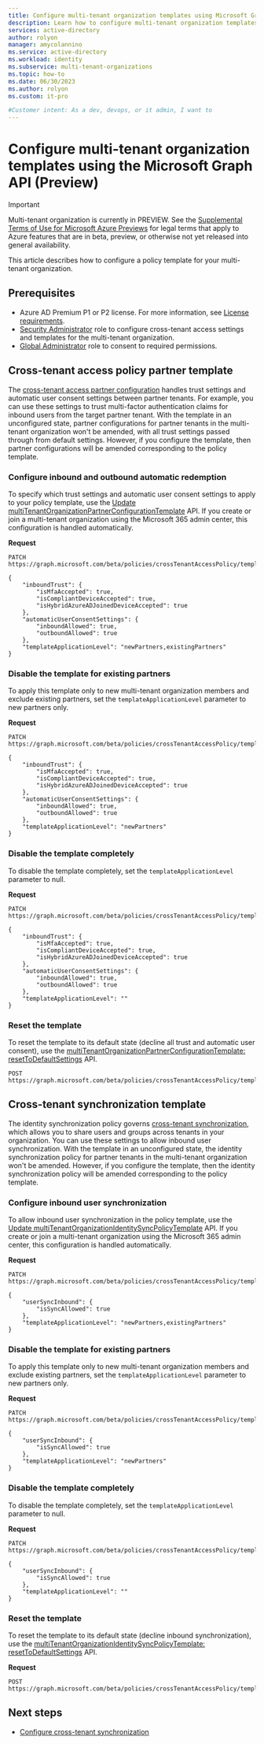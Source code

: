 ```yaml
---
title: Configure multi-tenant organization templates using Microsoft Graph API (Preview)
description: Learn how to configure multi-tenant organization templates in Azure Active Directory using the Microsoft Graph API.
services: active-directory
author: rolyon
manager: amycolannino
ms.service: active-directory
ms.workload: identity
ms.subservice: multi-tenant-organizations
ms.topic: how-to
ms.date: 06/30/2023
ms.author: rolyon
ms.custom: it-pro

#Customer intent: As a dev, devops, or it admin, I want to
---
```


# Configure multi-tenant organization templates using the Microsoft Graph API (Preview)

> [!IMPORTANT]
> Multi-tenant organization is currently in PREVIEW.
> See the [Supplemental Terms of Use for Microsoft Azure Previews](https://azure.microsoft.com/support/legal/preview-supplemental-terms/) for legal terms that apply to Azure features that are in beta, preview, or otherwise not yet released into general availability.

This article describes how to configure a policy template for your multi-tenant organization.

## Prerequisites

- Azure AD Premium P1 or P2 license. For more information, see [License requirements](./multi-tenant-organization-overview.md#license-requirements).
- [Security Administrator](../roles/permissions-reference.md#security-administrator) role to configure cross-tenant access settings and templates for the multi-tenant organization.
- [Global Administrator](../roles/permissions-reference.md#global-administrator) role to consent to required permissions.

## Cross-tenant access policy partner template

The [cross-tenant access partner configuration](../external-identities/cross-tenant-access-settings-b2b-collaboration.md) handles trust settings and automatic user consent settings between partner tenants. For example, you can use these settings to trust multi-factor authentication claims for inbound users from the target partner tenant. With the template in an unconfigured state, partner configurations for partner tenants in the multi-tenant organization won't be amended, with all trust settings passed through from default settings. However, if you configure the template, then partner configurations will be amended corresponding to the policy template. 

### Configure inbound and outbound automatic redemption

To specify which trust settings and automatic user consent settings to apply to your policy template, use the [Update multiTenantOrganizationPartnerConfigurationTemplate](/graph/api/multitenantorganizationpartnerconfigurationtemplate-update?branch=pr-en-us-21123) API. If you create or join a multi-tenant organization using the Microsoft 365 admin center, this configuration is handled automatically.

**Request**

```http
PATCH https://graph.microsoft.com/beta/policies/crossTenantAccessPolicy/templates/multiTenantOrganizationPartnerConfiguration

{
    "inboundTrust": {
        "isMfaAccepted": true,
        "isCompliantDeviceAccepted": true,
        "isHybridAzureADJoinedDeviceAccepted": true
    },
    "automaticUserConsentSettings": {
        "inboundAllowed": true,
        "outboundAllowed": true
    },
    "templateApplicationLevel": "newPartners,existingPartners"
}
```

### Disable the template for existing partners

To apply this template only to new multi-tenant organization members and exclude existing partners, set the `templateApplicationLevel` parameter to new partners only.

**Request**

```http
PATCH https://graph.microsoft.com/beta/policies/crossTenantAccessPolicy/templates/multiTenantOrganizationPartnerConfiguration

{
    "inboundTrust": {
        "isMfaAccepted": true,
        "isCompliantDeviceAccepted": true,
        "isHybridAzureADJoinedDeviceAccepted": true
    },
    "automaticUserConsentSettings": {
        "inboundAllowed": true,
        "outboundAllowed": true
    },
    "templateApplicationLevel": "newPartners"
}
```

### Disable the template completely

To disable the template completely, set the `templateApplicationLevel` parameter to null.

**Request**

```http
PATCH https://graph.microsoft.com/beta/policies/crossTenantAccessPolicy/templates/multiTenantOrganizationPartnerConfiguration

{
    "inboundTrust": {
        "isMfaAccepted": true,
        "isCompliantDeviceAccepted": true,
        "isHybridAzureADJoinedDeviceAccepted": true
    },
    "automaticUserConsentSettings": {
        "inboundAllowed": true,
        "outboundAllowed": true
    },
    "templateApplicationLevel": ""
}
```

### Reset the template

To reset the template to its default state (decline all trust and automatic user consent), use the [multiTenantOrganizationPartnerConfigurationTemplate: resetToDefaultSettings](/graph/api/multitenantorganizationpartnerconfigurationtemplate-resettodefaultsettings?branch=pr-en-us-21123) API.

```http
POST https://graph.microsoft.com/beta/policies/crossTenantAccessPolicy/templates/multiTenantOrganizationPartnerConfiguration/resetToDefaultSettings
```

## Cross-tenant synchronization template

The identity synchronization policy governs [cross-tenant synchronization](cross-tenant-synchronization-overview.md), which allows you to share users and groups across tenants in your organization. You can use these settings to allow inbound user synchronization. With the template in an unconfigured state, the identity synchronization policy for partner tenants in the multi-tenant organization won't be amended. However, if you configure the template, then the identity synchronization policy will be amended corresponding to the policy template.

### Configure inbound user synchronization

To allow inbound user synchronization in the policy template, use the [Update multiTenantOrganizationIdentitySyncPolicyTemplate](/graph/api/multitenantorganizationidentitysyncpolicytemplate-update?branch=pr-en-us-21123) API. If you create or join a multi-tenant organization using the Microsoft 365 admin center, this configuration is handled automatically.

**Request**

```http
PATCH https://graph.microsoft.com/beta/policies/crossTenantAccessPolicy/templates/multiTenantOrganizationIdentitySynchronization

{
    "userSyncInbound": {
        "isSyncAllowed": true
    },
    "templateApplicationLevel": "newPartners,existingPartners"
}
```

### Disable the template for existing partners

To apply this template only to new multi-tenant organization members and exclude existing partners, set the `templateApplicationLevel` parameter to new partners only.

**Request**

```http
PATCH https://graph.microsoft.com/beta/policies/crossTenantAccessPolicy/templates/multiTenantOrganizationIdentitySynchronization

{
    "userSyncInbound": {
        "isSyncAllowed": true
    },
    "templateApplicationLevel": "newPartners"
}
```

### Disable the template completely

To disable the template completely, set the `templateApplicationLevel` parameter to null.

**Request**

```http
PATCH https://graph.microsoft.com/beta/policies/crossTenantAccessPolicy/templates/multiTenantOrganizationIdentitySynchronization

{
    "userSyncInbound": {
        "isSyncAllowed": true
    },
    "templateApplicationLevel": ""
}
```

### Reset the template

To reset the template to its default state (decline inbound synchronization), use the [multiTenantOrganizationIdentitySyncPolicyTemplate: resetToDefaultSettings](/graph/api/multitenantorganizationidentitysyncpolicytemplate-resettodefaultsettings?branch=pr-en-us-21123) API.

**Request**

```http
POST https://graph.microsoft.com/beta/policies/crossTenantAccessPolicy/templates/multiTenantOrganizationIdentitySynchronization/resetToDefaultSettings
```
    
## Next steps

- [Configure cross-tenant synchronization](cross-tenant-synchronization-configure.md)
